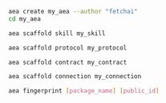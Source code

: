 ``` bash
aea create my_aea --author "fetchai"
cd my_aea
```
``` bash
aea scaffold skill my_skill
```
``` bash
aea scaffold protocol my_protocol
```
``` bash
aea scaffold contract my_contract
```
``` bash
aea scaffold connection my_connection
```
``` bash
aea fingerprint [package_name] [public_id]
```
